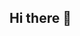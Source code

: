 ## Hi there 👋

<!--
**Suare-z/Suare-z** is a ✨ _special_ ✨ repository because its `README.md` (this file) appears on your GitHub profile.

Here are some ideas to get you started:

-👩‍💻 mi nombre es: catherine ainhoa suarez ala 👑
- 📚 estudiando la carrera de ingeneria de sistemas💻
- ⚡ Fun fact: La vida es una sola oportunidad de crear algo hermoso. No esperes el momento perfecto: empieza ahora, con lo que tienes, desde donde estás.🌟
-->
